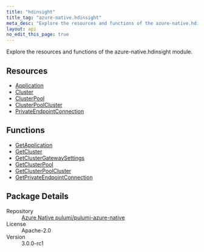```yaml
---
title: "hdinsight"
title_tag: "azure-native.hdinsight"
meta_desc: "Explore the resources and functions of the azure-native.hdinsight module."
layout: api
no_edit_this_page: true
---
```


<!-- WARNING: this file was generated by Pulumi Docs Generator. -->
<!-- Do not edit by hand unless you're certain you know what you are doing! -->

Explore the resources and functions of the azure-native.hdinsight module.

<h2 id="resources">Resources</h2>
<ul class="api">
    <li><a href="application/" title="Application">Application</a></li>
    <li><a href="cluster/" title="Cluster">Cluster</a></li>
    <li><a href="clusterpool/" title="ClusterPool">ClusterPool</a></li>
    <li><a href="clusterpoolcluster/" title="ClusterPoolCluster">ClusterPoolCluster</a></li>
    <li><a href="privateendpointconnection/" title="PrivateEndpointConnection">PrivateEndpointConnection</a></li>
</ul>

<h2 id="functions">Functions</h2>
<ul class="api">
    <li><a href="getapplication/" title="GetApplication">GetApplication</a></li>
    <li><a href="getcluster/" title="GetCluster">GetCluster</a></li>
    <li><a href="getclustergatewaysettings/" title="GetClusterGatewaySettings">GetClusterGatewaySettings</a></li>
    <li><a href="getclusterpool/" title="GetClusterPool">GetClusterPool</a></li>
    <li><a href="getclusterpoolcluster/" title="GetClusterPoolCluster">GetClusterPoolCluster</a></li>
    <li><a href="getprivateendpointconnection/" title="GetPrivateEndpointConnection">GetPrivateEndpointConnection</a></li>
</ul>

<h2 id="package-details">Package Details</h2>
<dl class="package-details">
	<dt>Repository</dt>
	<dd><a href="https://github.com/pulumi/pulumi-azure-native">Azure Native pulumi/pulumi-azure-native</a></dd>
	<dt>License</dt>
	<dd>Apache-2.0</dd>
	<dt>Version</dt>
	<dd>3.0.0-rc1</dd>
</dl>

